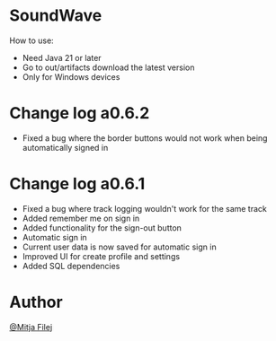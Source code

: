 
# SoundWave
How to use:
- Need Java 21 or later
- Go to out/artifacts download the latest version
- Only for Windows devices

# Change log a0.6.2

- Fixed a bug where the border buttons would not work when being automatically signed in

# Change log a0.6.1

- Fixed a bug where track logging wouldn't work for the same track
- Added remember me on sign in
- Added functionality for the sign-out button
- Automatic sign in
- Current user data is now saved for automatic sign in
- Improved UI for create profile and settings
- Added SQL dependencies

# Author
[@Mitja Filej](https://www.github.com/mit72)
